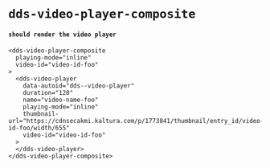 # `dds-video-player-composite`

#### `should render the video player`

```
<dds-video-player-composite
  playing-mode="inline"
  video-id="video-id-foo"
>
  <dds-video-player
    data-autoid="dds--video-player"
    duration="120"
    name="video-name-foo"
    playing-mode="inline"
    thumbnail-url="https://cdnsecakmi.kaltura.com/p/1773841/thumbnail/entry_id/video-id-foo/width/655"
    video-id="video-id-foo"
  >
  </dds-video-player>
</dds-video-player-composite>

```

